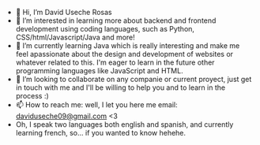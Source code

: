 - 👋 Hi, I’m David Useche Rosas
- 👀 I’m interested in learning more about backend and frontend development using coding languages, such as Python, CSS/html/Javascript/Java and more!
- 🌱 I’m currently learning Java which is really interesting and make me feel apassionate about the design and development of websites or whatever related to this. I'm eager to learn in the future other programming languages like JavaScript and HTML.
- 💞️ I’m looking to collaborate on any companie or current proyect, just get in touch with me and I'll be willing to help you and to learn in the process :)
- 📫 How to reach me: well, I let you here me email: daviduseche09@gmail.com <3
- Oh, I speak two languages both english and spanish, and currently learning french, so... if you wanted to know hehehe.

<!---
JacktheRipper0911/JacktheRipper0911 is a ✨ special ✨ repository because its `README.md` (this file) appears on your GitHub profile.
You can click the Preview link to take a look at your changes.
--->

